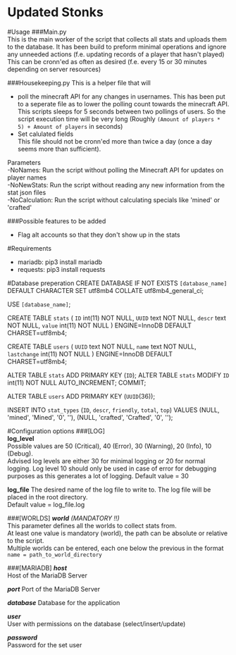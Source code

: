 # Updated Stonks

#Usage
###Main.py  
This is the main worker of the script that collects all stats and uploads them to the database.
It has been build to preform minimal operations and ignore any unneeded actions (f.e. updating records of a player that hasn't played)  
This can be cronn'ed as often as desired (f.e. every 15 or 30 minutes depending on server resources)

###Housekeeping.py
This is a helper file that will 
- poll the minecraft API for any changes in usernames. This has been put to a seperate file as to lower the polling count towards the minecraft API.  
This scripts sleeps for 5 seconds between two pollings of users. So the script execution time will be very long (Roughly `(Amount of players * 5) + Amount of players` in seconds) 
- Set calulated fields  
This file should not be cronn'ed more than twice a day (once a day seems more than sufficient).

Parameters  
-NoNames: Run the script without polling the Minecraft API for updates on player names  
-NoNewStats: Run the script without reading any new information from the stat json files  
-NoCalculation: Run the script without calculating specials like 'mined' or 'crafted'

###Possible features to be added
- Flag alt accounts so that they don't show up in the stats

#Requirements
- mariadb: pip3 install mariadb
- requests: pip3 install requests

#Database preperation
CREATE DATABASE IF NOT EXISTS `[database_name]` DEFAULT CHARACTER SET utf8mb4 COLLATE utf8mb4_general_ci;

USE `[database_name]`;

CREATE TABLE `stats` (
  `ID` int(11) NOT NULL,
  `UUID` text NOT NULL,
  `descr` text NOT NULL,
  `value` int(11) NOT NULL
) ENGINE=InnoDB DEFAULT CHARSET=utf8mb4;

CREATE TABLE `users` (
  `UUID` text NOT NULL,
  `name` text NOT NULL,
  `lastchange` int(11) NOT NULL
) ENGINE=InnoDB DEFAULT CHARSET=utf8mb4;

ALTER TABLE `stats` ADD PRIMARY KEY (`ID`);
ALTER TABLE `stats` MODIFY `ID` int(11) NOT NULL AUTO_INCREMENT;
COMMIT;

ALTER TABLE `users` ADD PRIMARY KEY (`UUID`(36));

INSERT INTO `stat_types` (`ID`, `descr`, `friendly`, `total`, `top`) VALUES (NULL, 'mined', 'Mined', '0', ''), (NULL, 'crafted', 'Crafted', '0', '');

#Configuration options
###[LOG]  
**log_level**  
Possible values are 50 (Critical), 40 (Error), 30 (Warning), 20 (Info), 10 (Debug).  
Advised log levels are either 30 for minimal logging or 20 for normal logging. Log level 10 should only be used in case of error for debugging purposes as this generates a lot of logging.
Default value = 30

**log_file**
The desired name of the log file to write to. The log file will be placed in the root directory.  
Default value = log_file.log

###[WORLDS]
***world*** *(MANDATORY !!)*  
This parameter defines all the worlds to collect stats from.  
At least one value is mandatory (world), the path can be absolute or relative to the script.  
Multiple worlds can be entered, each one below the previous in the format `name = path_to_world_directory`

###[MARIADB]
***host***  
Host of the MariaDB Server

***port***
Port of the MariaDB Server

***database***
Database for the application

***user***  
User with permissions on the database (select/insert/update)  

***password***  
Password for the set user


